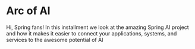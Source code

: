 # Arc of AI

Hi, Spring fans! In this installment we look at the amazing Spring AI project and how it makes it easier to connect your applications, systems, and services to the awesome potential of AI
